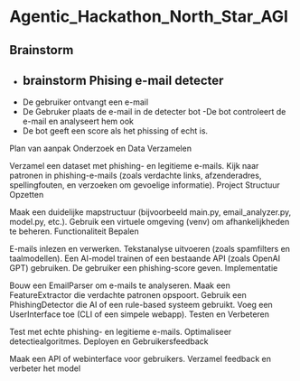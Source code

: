 # Agentic_Hackathon_North_Star_AGI
## Brainstorm
- ## brainstorm Phising e-mail detecter
- De gebruiker ontvangt een e-mail
- De Gebruker plaats de e-mail in de detecter bot
-De bot controleert de e-mail en analyseert hem ook
- De bot geeft een score als het phissing of echt is. 

Plan van aanpak
Onderzoek en Data Verzamelen

Verzamel een dataset met phishing- en legitieme e-mails.
Kijk naar patronen in phishing-e-mails (zoals verdachte links, afzenderadres, spellingfouten, en verzoeken om gevoelige informatie).
Project Structuur Opzetten

Maak een duidelijke mapstructuur (bijvoorbeeld main.py, email_analyzer.py, model.py, etc.).
Gebruik een virtuele omgeving (venv) om afhankelijkheden te beheren.
Functionaliteit Bepalen

E-mails inlezen en verwerken.
Tekstanalyse uitvoeren (zoals spamfilters en taalmodellen).
Een AI-model trainen of een bestaande API (zoals OpenAI GPT) gebruiken.
De gebruiker een phishing-score geven.
Implementatie

Bouw een EmailParser om e-mails te analyseren.
Maak een FeatureExtractor die verdachte patronen opspoort.
Gebruik een PhishingDetector die AI of een rule-based systeem gebruikt.
Voeg een UserInterface toe (CLI of een simpele webapp).
Testen en Verbeteren

Test met echte phishing- en legitieme e-mails.
Optimaliseer detectiealgoritmes.
Deployen en Gebruikersfeedback

Maak een API of webinterface voor gebruikers.
Verzamel feedback en verbeter het model